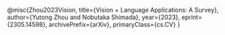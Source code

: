 @misc{Zhou2023Vision,
      title={Vision + Language Applications: A Survey}, 
      author={Yutong Zhou and Nobutaka Shimada},
      year={2023},
      eprint={2305.14598},
      archivePrefix={arXiv},
      primaryClass={cs.CV}
}